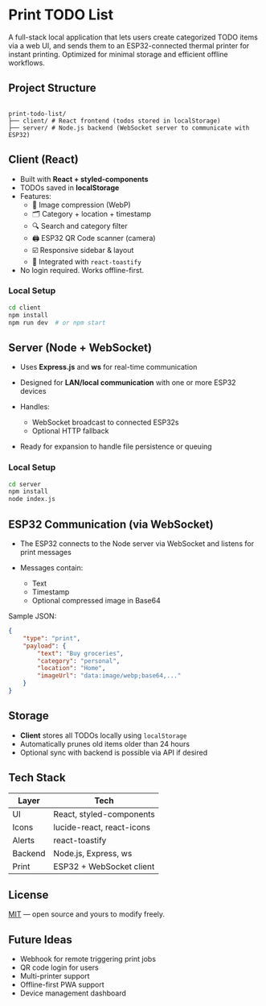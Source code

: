 # Print TODO List

A full-stack local application that lets users create categorized TODO items via a web UI, and sends them to an ESP32-connected thermal printer for instant printing. Optimized for minimal storage and efficient offline workflows.

## Project Structure

```

print-todo-list/
├── client/ # React frontend (todos stored in localStorage)
├── server/ # Node.js backend (WebSocket server to communicate with ESP32)

```

## Client (React)

- Built with **React + styled-components**
- TODOs saved in **localStorage**
- Features:
  - 📸 Image compression (WebP)
  - 🗂️ Category + location + timestamp
  - 🔍 Search and category filter
  - 🖨️ ESP32 QR Code scanner (camera)
  - ☑️ Responsive sidebar & layout
  - 🔔 Integrated with `react-toastify`
- No login required. Works offline-first.

### Local Setup

```bash
cd client
npm install
npm run dev  # or npm start
```

## Server (Node + WebSocket)

- Uses **Express.js** and **ws** for real-time communication
- Designed for **LAN/local communication** with one or more ESP32 devices
- Handles:

  - WebSocket broadcast to connected ESP32s
  - Optional HTTP fallback

- Ready for expansion to handle file persistence or queuing

### Local Setup

```bash
cd server
npm install
node index.js
```

## ESP32 Communication (via WebSocket)

- The ESP32 connects to the Node server via WebSocket and listens for print messages
- Messages contain:

  - Text
  - Timestamp
  - Optional compressed image in Base64

Sample JSON:

```json
{
	"type": "print",
	"payload": {
		"text": "Buy groceries",
		"category": "personal",
		"location": "Home",
		"imageUrl": "data:image/webp;base64,..."
	}
}
```

## Storage

- **Client** stores all TODOs locally using `localStorage`
- Automatically prunes old items older than 24 hours
- Optional sync with backend is possible via API if desired

## Tech Stack

| Layer   | Tech                      |
| ------- | ------------------------- |
| UI      | React, styled-components  |
| Icons   | lucide-react, react-icons |
| Alerts  | react-toastify            |
| Backend | Node.js, Express, ws      |
| Print   | ESP32 + WebSocket client  |

## License

[MIT](./LICENSE) — open source and yours to modify freely.

## Future Ideas

- Webhook for remote triggering print jobs
- QR code login for users
- Multi-printer support
- Offline-first PWA support
- Device management dashboard

